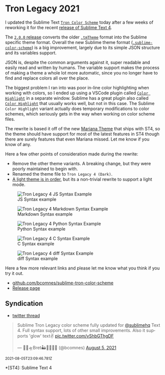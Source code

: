 # Tron Legacy 2021

I updated the Sublime Text [`Tron Color Scheme`](https://packagecontrol.io/packages/Tron%20Color%20Scheme) today after a few weeks of reworking it for the recent [release of Sublime Text 4](https://www.sublimetext.com/blog/articles/sublime-text-4).

The [`2.0.0` release](https://github.com/bcomnes/sublime-tron-color-scheme/releases/tag/v2.0.0) converts the older [`.tmTheme`](https://www.sublimetext.com/docs/color_schemes_tmtheme.html) format into the Sublime specific theme format.
Overall the new Sublime theme format ([`.sublime-color-scheme`](https://www.sublimetext.com/docs/color_schemes.html)) is a big improvement, largely due to its simple JSON structure and its variables support.

JSON is, despite the common arguments against it, super readable and easily read and written by humans.
The variable support makes the process of making a theme a whole lot more automatic, since you no longer have to find and replace colors all over the place.

The biggest problem I ran into was poor in-line color highlighting when working with colors, so I ended up using a VSCode plugin called [`Color Highlight`](https://marketplace.visualstudio.com/items?itemName=naumovs.color-highlight) in a separate window.
Sublime has a great plugin also called [`Color Highlight`](https://packagecontrol.io/packages/Color%20Highlight) that usually works well, but not in this case.
The Sublime `Color Highlight` variant actually does temporary modifications to color schemes, which seriously gets in the way when working on color scheme files.

The rewrite is based it off of the new [Mariana Theme](https://www.youtube.com/watch?v=_HoltQwvF2o) that ships with ST4, so the theme should have support for most of the latest features in ST4 though there are surely features that even Mariana missed.
Let me know if you know of any.

Here a few other points of consideration made during the rewrite:

- Remove the other theme variants. A breaking change, but they were poorly maintained to begin with.
- Renamed the theme file to `Tron Legacy 4 (Dark)`.
- [A light theme is in order](https://github.com/bcomnes/sublime-tron-color-scheme/pull/8), but its a non-trivial rewrite to support a light mode.

<figure class="borderless">
  <img src="./js.png" alt="Tron Legacy 4 JS Syntax Example">
  <figcaption>JS Syntax example</figcaption>
</figure>

<figure class="borderless">
  <img src="./md.png" alt="Tron Legacy 4 Markdown Syntax Example">
  <figcaption>Markdown Syntax example</figcaption>
</figure>

<figure class="borderless">
  <img src="./py.png" alt="Tron Legacy 4 Python Syntax Example">
  <figcaption>Python Syntax example</figcaption>
</figure>

<figure class="borderless">
  <img src="./c.png" alt="Tron Legacy 4 C Syntax Example">
  <figcaption>C Syntax example</figcaption>
</figure>

<figure class="borderless">
  <img src="./diff.png" alt="Tron Legacy 4 diff Syntax Example">
  <figcaption>diff Syntax example</figcaption>
</figure>

Here a few more relevant links and please let me know what you think if you try it out.

- [github.com/bcomnes/sublime-tron-color-scheme](https://github.com/bcomnes/sublime-tron-color-scheme)
- [Release page](https://github.com/bcomnes/sublime-tron-color-scheme/releases/tag/v2.0.0)

## Syndication

- <a href="https://twitter.com/bcomnes/status/1423418998725742602" rel="syndication" class="u-syndication">twitter thread</a>

<blockquote class="twitter-tweet"><p lang="en" dir="ltr">Sublime Tron Legacy color scheme fully updated for <a href="https://twitter.com/sublimehq?ref_src=twsrc%5Etfw">@sublimehq</a> Text 4. Full syntax support, lots of other small improvements. Also it supports &#39;glow&#39; text✌️ <a href="https://t.co/vShbGThgDF">pic.twitter.com/vShbGThgDF</a></p>&mdash; 🌌🌵🛸Bret🏜👨‍👩‍👧🚙 (@bcomnes) <a href="https://twitter.com/bcomnes/status/1423418998725742602?ref_src=twsrc%5Etfw">August 5, 2021</a></blockquote> <script async src="https://platform.twitter.com/widgets.js" charset="utf-8"></script>

<small><date>2021-08-05T23:09:46.781Z</date></small>

*[ST4]: Sublime Text 4
